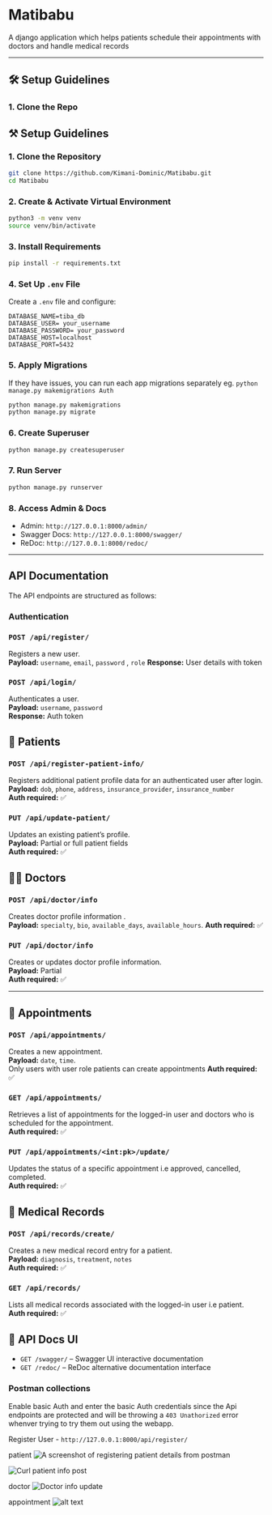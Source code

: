 # Matibabu
A django application which helps patients schedule their appointments with doctors and  handle medical records


---

## 🛠️  Setup Guidelines

### 1. Clone the Repo

## ⚒️ Setup Guidelines

### 1. Clone the Repository
```bash
git clone https://github.com/Kimani-Dominic/Matibabu.git
cd Matibabu
```

### 2. Create & Activate Virtual Environment
```bash
python3 -m venv venv
source venv/bin/activate
```

### 3. Install Requirements
```bash
pip install -r requirements.txt
```

### 4. Set Up `.env` File
Create a `.env` file and configure:
```
DATABASE_NAME=tiba_db
DATABASE_USER= your_username  
DATABASE_PASSWORD= your_password
DATABASE_HOST=localhost
DATABASE_PORT=5432
```

### 5. Apply Migrations 
If they have issues, you can run each app migrations separately 
eg.
```python manage.py makemigrations Auth ```

```bash
python manage.py makemigrations
python manage.py migrate
```

### 6. Create Superuser
```bash
python manage.py createsuperuser
```
### 7. Run Server
```bash
python manage.py runserver
```

### 8. Access Admin & Docs
- Admin: `http://127.0.0.1:8000/admin/`
- Swagger Docs: `http://127.0.0.1:8000/swagger/`
- ReDoc: `http://127.0.0.1:8000/redoc/`


---

## API Documentation

The API endpoints are structured as follows:

### Authentication

### `POST /api/register/`  
Registers a new user.  
**Payload:** `username`, `email`, `password` , `role`
**Response:** User details with token  

### `POST /api/login/`  
Authenticates a user.  
**Payload:** `username`, `password`  
**Response:** Auth token

## 👥 Patients
### `POST /api/register-patient-info/`  
Registers additional patient profile data for an authenticated user after login.  
**Payload:** `dob`, `phone`, `address`, `insurance_provider`, `insurance_number`  
**Auth required:** ✅

### `PUT /api/update-patient/`  
Updates an existing patient’s profile.  
**Payload:** Partial or full patient fields  
**Auth required:** ✅


## 🧑‍⚕️ Doctors

### `POST /api/doctor/info`  
Creates doctor profile information .  
**Payload:**  `specialty`, `bio`, `available_days`, `available_hours`.
**Auth required:** ✅

### `PUT /api/doctor/info`  
Creates or updates doctor profile information.  
**Payload:** Partial  
**Auth required:** ✅

---

## 📅 Appointments

### `POST /api/appointments/`  
Creates a new appointment.  
**Payload:**  `date`, `time`.  
Only users with user role patients can create appointments
**Auth required:** ✅ 


### `GET /api/appointments/`  
Retrieves a list of appointments for the logged-in user and doctors who is scheduled for the appointment.  
**Auth required:** ✅

### `PUT /api/appointments/<int:pk>/update/`  
Updates the status of a specific appointment i.e approved, cancelled, completed.  
**Auth required:** ✅


## 📁 Medical Records

### `POST /api/records/create/`  
Creates a new medical record entry for a patient.  
**Payload:**  `diagnosis`, `treatment`, `notes`  
**Auth required:** ✅

### `GET /api/records/`  
Lists all medical records associated with the logged-in user i.e patient.  
**Auth required:** ✅


## 📄 API Docs UI

- `GET /swagger/` – Swagger UI interactive documentation  
- `GET /redoc/` – ReDoc alternative documentation interface  


### Postman collections
Enable basic Auth and enter the basic Auth credentials since the Api endpoints are protected and will be throwing a `403 Unathorized` error whenver trying to try them out using the webapp.

Register  User - `http://127.0.0.1:8000/api/register/`

patient
![A screenshot of registering patient details from postman](/images/image.png)

![Curl patient info post](/images/image2.png)


doctor
![Doctor info update](/images/image3.png)

appointment
![alt text](images/image4.png)